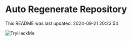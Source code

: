 # Auto Regenerate Repository

This README was last updated: 2024-09-21 20:23:54

 ![TryHackMe](https://tryhackme.com/badge/533634)